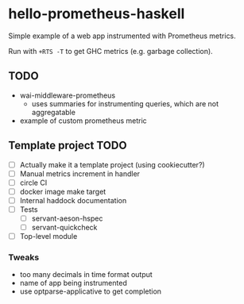 # hello-prometheus-haskell

Simple example of a web app instrumented with Prometheus metrics.

Run with `+RTS -T` to get GHC metrics (e.g. garbage collection).

## TODO

- wai-middleware-prometheus
  - uses summaries for instrumenting queries, which are not aggregatable
- example of custom prometheus metric

## Template project TODO

- [ ] Actually make it a template project (using cookiecutter?)
- [ ] Manual metrics increment in handler
- [ ] circle CI
- [ ] docker image make target
- [ ] Internal haddock documentation
- [ ] Tests
  - [ ] servant-aeson-hspec
  - [ ] servant-quickcheck
- [ ] Top-level module

### Tweaks

- too many decimals in time format output
- name of app being instrumented
- use optparse-applicative to get completion
